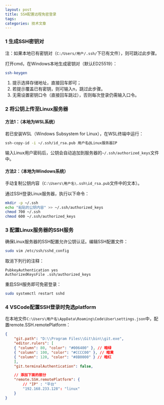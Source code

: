 ```yaml
---
layout: post
title: SSH配置远程免密登录
tags: 
categories: 技术文章
---
```


### 1 生成SSH密钥对

注：如果本地已有密钥对（`C:/Users/用户/.ssh/`下已有文件），则可跳过此步骤。

打开cmd，在Windows本地生成密钥对（默认ED25519）：
```sh
ssh-keygen
```

1. 提示选择存储地址，直接回车即可；
2. 若提示覆盖已有密钥，则可输入n，跳过此步骤。
3. 无需设置密钥口令（直接回车跳过），否则每次登录仍需输入口令。

### 2 将公钥上传至Linux服务器

#### 方法1：（本地为WSL系统）

若已安装WSL（Windows Subsystem for Linux），在WSL终端中运行：
```sh
ssh-copy-id -i ~/.ssh/id_rsa.pub 用户名@Linux服务器IP
```
输入Linux用户密码后，公钥会自动追加到服务器的`~/.ssh/authorized_keys`文件中。

#### 方法2：（本地为Windows系统）

手动复制公钥内容（`C:\Users\用户名\.ssh\id_rsa.pub`文件中的文本）。

通过SSH登录Linux服务器，执行以下命令：
```sh
mkdir -p ~/.ssh
echo "粘贴的公钥内容" >> ~/.ssh/authorized_keys
chmod 700 ~/.ssh
chmod 600 ~/.ssh/authorized_keys
```

### 3 配置Linux服务器的SSH服务

确保Linux服务器的SSH配置允许公钥认证。编辑SSH配置文件：
```sh
sudo vim /etc/ssh/sshd_config
```

取消下列行的注释：
```
PubkeyAuthentication yes
AuthorizedKeysFile .ssh/authorized_keys
```

重启SSH服务即可免密登录：
```sh
sudo systemctl restart sshd
```

### 4 VSCode配置SSH登录时免选platform

在本地文件`C:\Users\用户名\AppData\Roaming\Code\User\settings.json`中，配置remote.SSH.remotePlatform：

```json
{
    "git.path": "D:\\Program Files\\Git\bin\\git.exe",
    "editor.rulers": [
    { "column": 80, "color": "#006400" }, // 暗绿
    { "column": 100, "color": "#CCCC00" }, // 暗黄
    { "column": 120, "color": "#8B0000" } // 暗红
    ],
    "git.terminalAuthentication": false,

    // 添加下面的部分
    "remote.SSH.remotePlatform": {
        // "IP" : "平台"
        "192.168.233.128": "linux"
    }
}
```